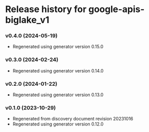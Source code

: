 # Release history for google-apis-biglake_v1

### v0.4.0 (2024-05-19)

* Regenerated using generator version 0.15.0

### v0.3.0 (2024-02-24)

* Regenerated using generator version 0.14.0

### v0.2.0 (2024-01-22)

* Regenerated using generator version 0.13.0

### v0.1.0 (2023-10-29)

* Regenerated from discovery document revision 20231016
* Regenerated using generator version 0.12.0


